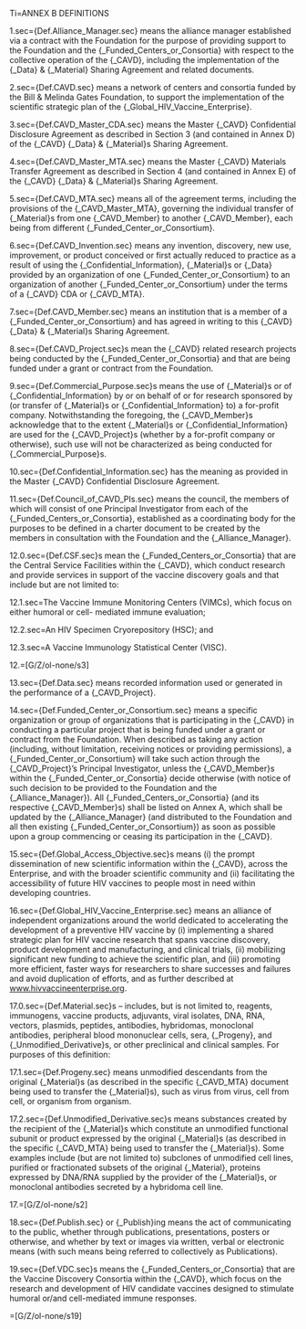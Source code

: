 Ti=ANNEX B DEFINITIONS

1.sec={Def.Alliance_Manager.sec} means the alliance manager established via a contract with the Foundation for the purpose of providing support to the Foundation and the {_Funded_Centers_or_Consortia} with respect to the collective operation of the {_CAVD}, including the implementation of the {_Data} & {_Material} Sharing Agreement and related documents.

2.sec={Def.CAVD.sec} means a network of centers and consortia funded by the Bill & Melinda Gates Foundation, to support the implementation of the scientific strategic plan of the {_Global_HIV_Vaccine_Enterprise}.

3.sec={Def.CAVD_Master_CDA.sec} means the Master {_CAVD} Confidential Disclosure Agreement as described in Section 3 (and contained in Annex D) of the {_CAVD} {_Data} & {_Material}s Sharing Agreement.

4.sec={Def.CAVD_Master_MTA.sec} means the Master {_CAVD} Materials Transfer Agreement as described in Section 4 (and contained in Annex E) of the {_CAVD} {_Data} & {_Material}s Sharing Agreement.

5.sec={Def.CAVD_MTA.sec} means all of the agreement terms, including the provisions of the {_CAVD_Master_MTA}, governing the individual transfer of {_Material}s from one {_CAVD_Member} to another {_CAVD_Member}, each being from different {_Funded_Center_or_Consortium}.

6.sec={Def.CAVD_Invention.sec} means any invention, discovery, new use, improvement, or product conceived or first actually reduced to practice as a result of using the {_Confidential_Information}, {_Material}s or {_Data} provided by an organization of one {_Funded_Center_or_Consortium} to an organization of another {_Funded_Center_or_Consortium} under the terms of a {_CAVD} CDA or {_CAVD_MTA}.

7.sec={Def.CAVD_Member.sec} means an institution that is a member of a {_Funded_Center_or_Consortium} and has agreed in writing to this {_CAVD} {_Data} & {_Material}s Sharing Agreement.

8.sec={Def.CAVD_Project.sec}s mean the {_CAVD} related research projects being conducted by the {_Funded_Center_or_Consortia} and that are being funded under a grant or contract from the Foundation.

9.sec={Def.Commercial_Purpose.sec}s means the use of {_Material}s or of {_Confidential_Information} by or on behalf of or for research sponsored by (or transfer of {_Material}s or {_Confidential_Information} to) a for-profit company. Notwithstanding the foregoing, the {_CAVD_Member}s acknowledge that to the extent {_Material}s or {_Confidential_Information} are used for the {_CAVD_Project}s (whether by a for-profit company or otherwise), such use will not be characterized as being conducted for {_Commercial_Purpose}s.

10.sec={Def.Confidential_Information.sec} has the meaning as provided in the Master {_CAVD} Confidential Disclosure Agreement.

11.sec={Def.Council_of_CAVD_PIs.sec} means the council, the members of which will consist of one Principal Investigator from each of the {_Funded_Centers_or_Consortia}, established as a coordinating body for the purposes to be defined in a charter document to be created by the members in consultation with the Foundation and the {_Alliance_Manager}.

12.0.sec={Def.CSF.sec}s mean the {_Funded_Centers_or_Consortia} that are the Central Service Facilities within the {_CAVD}, which conduct research and provide services in support of the vaccine discovery goals and that include but are not limited to:

12.1.sec=The Vaccine Immune Monitoring Centers (VIMCs), which focus on either humoral or cell- mediated immune evaluation;

12.2.sec=An HIV Specimen Cryorepository (HSC); and

12.3.sec=A Vaccine Immunology Statistical Center (VISC).

12.=[G/Z/ol-none/s3]

13.sec={Def.Data.sec} means recorded information used or generated in the performance of a {_CAVD_Project}.

14.sec={Def.Funded_Center_or_Consortium.sec} means a specific organization or group of organizations that is participating in the {_CAVD} in conducting a particular project that is being funded under a grant or contract from the Foundation. When described as taking any action (including, without limitation, receiving notices or providing permissions), a {_Funded_Center_or_Consortium} will take such action through the {_CAVD_Project}’s Principal Investigator, unless the {_CAVD_Member}s within the {_Funded_Center_or_Consortia} decide otherwise (with notice of such decision to be provided to the Foundation and the {_Alliance_Manager}). All {_Funded_Centers_or_Consortia} (and its respective {_CAVD_Member}s) shall be listed on Annex A, which shall be updated by the {_Alliance_Manager} (and distributed to the Foundation and all then existing {_Funded_Center_or_Consortium}) as soon as possible upon a group commencing or ceasing its participation in the {_CAVD}.

15.sec={Def.Global_Access_Objective.sec}s means (i) the prompt dissemination of new scientific information within the {_CAVD}, across the Enterprise, and with the broader scientific community and (ii) facilitating the accessibility of future HIV vaccines to people most in need within developing countries.

16.sec={Def.Global_HIV_Vaccine_Enterprise.sec} means an alliance of independent organizations around the world dedicated to accelerating the development of a preventive HIV vaccine by (i) implementing a shared strategic plan for HIV vaccine research that spans vaccine discovery, product development and manufacturing, and clinical trials, (ii) mobilizing significant new funding to achieve the scientific plan, and (iii) promoting more efficient, faster ways for researchers to share successes and failures and avoid duplication of efforts, and as further described at www.hivvaccineenterprise.org.

17.0.sec={Def.Material.sec}s – includes, but is not limited to, reagents, immunogens, vaccine products, adjuvants, viral isolates, DNA, RNA, vectors, plasmids, peptides, antibodies, hybridomas, monoclonal antibodies, peripheral blood mononuclear cells, sera, {_Progeny}, and {_Unmodified_Derivative}s, or other preclinical and clinical samples. For purposes of this definition:

17.1.sec={Def.Progeny.sec} means unmodified descendants from the original {_Material}s (as described in the specific {_CAVD_MTA} document being used to transfer the {_Material}s), such as virus from virus, cell from cell, or organism from organism.

17.2.sec={Def.Unmodified_Derivative.sec}s means substances created by the recipient of the {_Material}s which constitute an unmodified functional subunit or product expressed by the original {_Material}s (as described in the specific {_CAVD_MTA} being used to transfer the {_Material}s). Some examples include (but are not limited to) subclones of unmodified cell lines, purified or fractionated subsets of the original {_Material}, proteins expressed by DNA/RNA supplied by the provider of the {_Material}s, or monoclonal antibodies secreted by a hybridoma cell line.

17.=[G/Z/ol-none/s2]

18.sec={Def.Publish.sec} or {_Publish}ing means the act of communicating to the public, whether through publications, presentations, posters or otherwise, and whether by text or images via written, verbal or electronic means (with such means being referred to collectively as Publications).

19.sec={Def.VDC.sec}s means the {_Funded_Centers_or_Consortia} that are the Vaccine Discovery Consortia within the {_CAVD}, which focus on the research and development of HIV candidate vaccines designed to stimulate humoral or/and cell-mediated immune responses.

=[G/Z/ol-none/s19]
